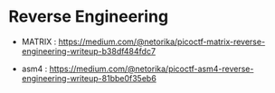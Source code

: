 # Reverse Engineering

* MATRIX : https://medium.com/@netorika/picoctf-matrix-reverse-engineering-writeup-b38df484fdc7

* asm4 : https://medium.com/@netorika/picoctf-asm4-reverse-engineering-writeup-81bbe0f35eb6

